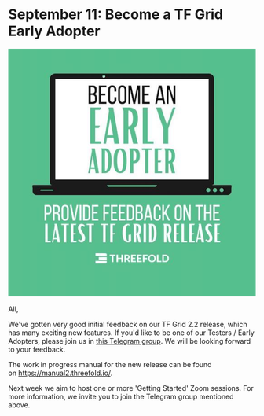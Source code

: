 # September 11: Become a TF Grid Early Adopter

![](img/earlyadopter.jpg)

All,

We've gotten very good initial feedback on our TF Grid 2.2 release, which has many exciting new features. If you'd like to be one of our Testers / Early Adopters, please join us in [this Telegram group](https://t.me/joinchat/BwOvOxxgK59GmRoZ2_sM0w). We will be looking forward to your feedback.

The work in progress manual for the new release can be found on https://manual2.threefold.io/.

Next week we aim to host one or more 'Getting Started' Zoom sessions. For more information, we invite you to join the Telegram group mentioned above.